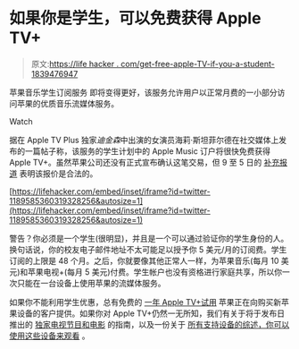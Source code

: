 # 如果你是学生，可以免费获得 Apple TV+

> 原文:[https://life hacker . com/get-free-apple-TV-if-you-a-student-1839476947](https://lifehacker.com/get-free-apple-tv-if-youre-a-student-1839476947)

苹果音乐学生订阅服务 即将变得更好，该服务允许用户以正常月费的一小部分访问苹果的优质音乐流媒体服务。

Watch

据在 Apple TV Plus 独家*迪金森*中出演的女演员海莉·斯坦菲尔德在社交媒体上发布的一篇帖子称，该服务的学生计划中的 Apple Music 订户将很快免费获得 Apple TV+。虽然苹果公司还没有正式宣布确认这笔交易，但 9 至 5 日的 [补充报道](https://9to5mac.com/2019/10/30/apple-tv-plus-free-apple-music/) 表明该报价是合法的。

 [https://lifehacker.com/embed/inset/iframe?id=twitter-1189585360319328256&autosize=1](https://lifehacker.com/embed/inset/iframe?id=twitter-1189585360319328256&autosize=1) 

警告？你必须是一个学生(很明显)，并且是一个可以通过验证你的学生身份的人。换句话说，你的校友电子邮件地址不太可能足以授予你 5 美元/月的订阅费。学生订阅的上限是 48 个月。之后，你就要像其他正常人一样，为苹果音乐(每月 10 美元)和苹果电视+(每月 5 美元)付费。学生帐户也没有资格进行家庭共享，所以你一次只能在一台设备上使用苹果的流媒体服务。

如果你不能利用学生优惠，总有免费的 [一年 Apple TV+试用](https://lifehacker.com/how-to-get-free-apple-tv-with-your-apple-device-1838412966) 苹果正在向购买新苹果设备的客户提供。如果你对 Apple TV+仍然一无所知，我们有关于将于发布日推出的 [独家电视节目和电影](https://lifehacker.com/every-apple-tv-plus-exclusive-available-on-launch-day-1839446898) 的指南，以及一份关于 [所有支持设备的综述，你可以使用这些设备来观看](https://lifehacker.com/how-to-get-the-apple-tv-app-on-your-roku-1839102237) 。